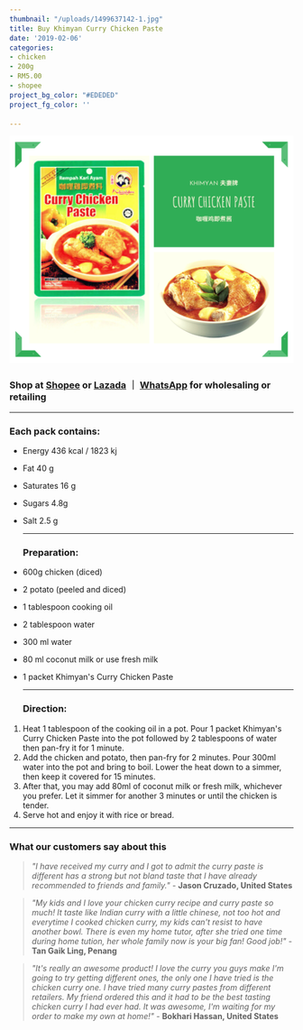 ```yaml
---
thumbnail: "/uploads/1499637142-1.jpg"
title: Buy Khimyan Curry Chicken Paste
date: '2019-02-06'
categories:
- chicken
- 200g
- RM5.00
- shopee
project_bg_color: "#EDEDED"
project_fg_color: ''

---
```

![](/uploads/curry-chicken-paste.png)

### Shop at [Shopee](https://shopee.com.my/Halal-Penang-Famous-Khimyan-Chicken-Curry-Paste-200gm-i.270483561.3336606776)  or [Lazada](https://www.lazada.com.my/products/ready-stock-khimyan-curry-brand-instant-paste-halal-curry-chicken-paste-i1921990015-s7739212479.html?spm=a2o4k.pdp_revamp.recommendation_1.1.3e687855zsyDxd&mp=1&scm=1007.16389.126158.0&clickTrackInfo=fa55320c-b974-4308-bf56-0599402cdc21__1921990015__10003315__trigger2i__124572__1.0__0.9748926__0.0__0.0__0.0__0.9748926__0__null__null__null__null__null__null____10.0__0.377__0.0__0__6.23__103150,110008,110642__null__null__null__3650.16536__null)  ｜ [WhatsApp](https://wa.link/8h7k1d) for wholesaling or retailing

***

### **Each pack contains:**

* Energy 436 kcal / 1823 kj
* Fat 40 g
* Saturates 16 g
* Sugars 4.8g
* Salt 2.5 g

  ***

  ### **Preparation:**
* 600g chicken (diced)
* 2 potato (peeled and diced)
* 1 tablespoon cooking oil
* 2 tablespoon water
* 300 ml water
* 80 ml coconut milk or use fresh milk
* 1 packet Khimyan's Curry Chicken Paste

  ***

  ### **Direction:**

1. Heat 1 tablespoon of the cooking oil in a pot. Pour 1 packet Khimyan's Curry Chicken Paste into the pot followed by 2 tablespoons of water then pan-fry it for 1 minute.
2. Add the chicken and potato, then pan-fry for 2 minutes. Pour 300ml water into the pot and bring to boil. Lower the heat down to a simmer, then keep it covered for 15 minutes.
3. After that, you may add 80ml of coconut milk or fresh milk, whichever you prefer. Let it simmer for another 3 minutes or until the chicken is tender.
4. Serve hot and enjoy it with rice or bread.

***

### What our customers say about this

> _"I have received my curry and I got to admit the curry paste is different has a strong but not bland taste that I have already recommended to friends and family."_ - **Jason Cruzado, United States**

> _"My kids and I love your chicken curry recipe and curry paste so much! It taste like Indian curry with a little chinese, not too hot and everytime I cooked chicken curry, my kids can't resist to have another bowl. There is even my home tutor, after she tried one time during home tution, her whole family now is your big fan! Good job!"_ - **Tan Gaik Ling, Penang**

> _"It's really an awesome product! I love the curry you guys make I'm going to try getting different ones, the only one I have tried is the chicken curry one. I have tried many curry pastes from different retailers. My friend ordered this and it had to be the best tasting chicken curry I had ever had. It was awesome, I'm waiting for my order to make my own at home!"_ - **Bokhari Hassan, United States**